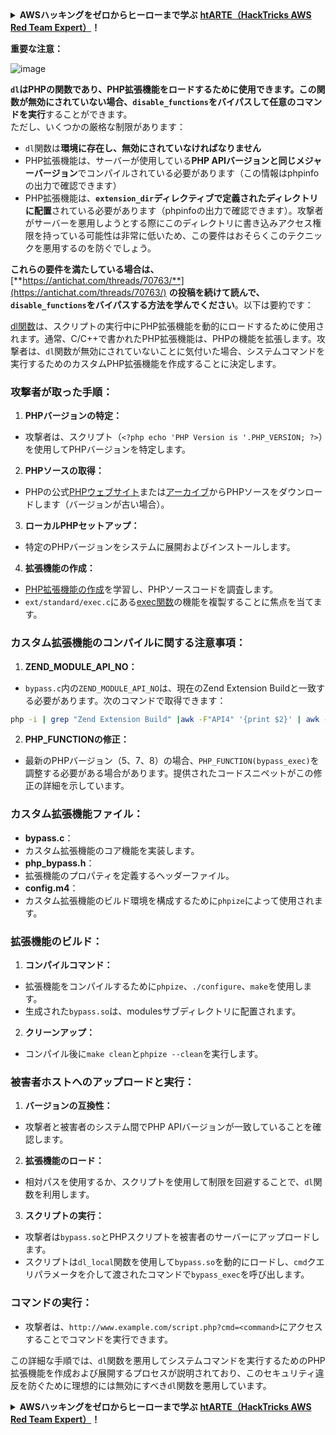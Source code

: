 <details>

<summary><strong>AWSハッキングをゼロからヒーローまで学ぶ</strong> <a href="https://training.hacktricks.xyz/courses/arte"><strong>htARTE（HackTricks AWS Red Team Expert）</strong></a><strong>！</strong></summary>

HackTricksをサポートする他の方法：

* **HackTricksで企業を宣伝したい**または**HackTricksをPDFでダウンロードしたい場合**は[**SUBSCRIPTION PLANS**](https://github.com/sponsors/carlospolop)をチェックしてください！
* [**公式PEASS＆HackTricksグッズ**](https://peass.creator-spring.com)を入手する
* [**The PEASS Family**](https://opensea.io/collection/the-peass-family)を発見し、独占的な[**NFTs**](https://opensea.io/collection/the-peass-family)のコレクションを見る
* **💬 [Discordグループ](https://discord.gg/hRep4RUj7f)**に参加するか、[telegramグループ](https://t.me/peass)に参加するか、**Twitter**で私をフォローする🐦 [**@carlospolopm**](https://twitter.com/carlospolopm)**。**
* **ハッキングトリックを共有するには、**[**HackTricks**](https://github.com/carlospolop/hacktricks)と[**HackTricks Cloud**](https://github.com/carlospolop/hacktricks-cloud)のGitHubリポジトリにPRを提出してください。

</details>

**重要な注意：**

![image](https://user-images.githubusercontent.com/84577967/174675487-a4c4ca06-194f-4725-85af-231a2f35d56c.png)

**`dl`**はPHPの関数であり、PHP拡張機能をロードするために使用できます。この関数が無効にされていない場合、**`disable_functions`をバイパスして任意のコマンドを実行**することができます。\
ただし、いくつかの厳格な制限があります：

* `dl`関数は**環境に存在し、無効にされていなければなりません**
* PHP拡張機能は、サーバーが使用している**PHP APIバージョンと同じメジャーバージョン**でコンパイルされている必要があります（この情報はphpinfoの出力で確認できます）
* PHP拡張機能は、**`extension_dir`ディレクティブで定義されたディレクトリに配置**されている必要があります（phpinfoの出力で確認できます）。攻撃者がサーバーを悪用しようとする際にこのディレクトリに書き込みアクセス権限を持っている可能性は非常に低いため、この要件はおそらくこのテクニックを悪用するのを防ぐでしょう。

**これらの要件を満たしている場合は、** [**https://antichat.com/threads/70763/**](https://antichat.com/threads/70763/) **の投稿を続けて読んで、`disable_functions`をバイパスする方法を学んでください**。以下は要約です：

[dl関数](http://www.php.net/manual/en/function.dl.php)は、スクリプトの実行中にPHP拡張機能を動的にロードするために使用されます。通常、C/C++で書かれたPHP拡張機能は、PHPの機能を拡張します。攻撃者は、`dl`関数が無効にされていないことに気付いた場合、システムコマンドを実行するためのカスタムPHP拡張機能を作成することに決定します。

### 攻撃者が取った手順：

1. **PHPバージョンの特定：**
- 攻撃者は、スクリプト（`<?php echo 'PHP Version is '.PHP_VERSION; ?>`）を使用してPHPバージョンを特定します。

2. **PHPソースの取得：**
- PHPの公式[PHPウェブサイト](http://www.php.net/downloads.php)または[アーカイブ](http://museum.php.net)からPHPソースをダウンロードします（バージョンが古い場合）。

3. **ローカルPHPセットアップ：**
- 特定のPHPバージョンをシステムに展開およびインストールします。

4. **拡張機能の作成：**
- [PHP拡張機能の作成](http://www.php.net/manual/en/zend.creating.php)を学習し、PHPソースコードを調査します。
- `ext/standard/exec.c`にある[exec関数](http://www.php.net/manual/en/function.exec.php)の機能を複製することに焦点を当てます。

### カスタム拡張機能のコンパイルに関する注意事項：

1. **ZEND_MODULE_API_NO：**
- `bypass.c`内の`ZEND_MODULE_API_NO`は、現在のZend Extension Buildと一致する必要があります。次のコマンドで取得できます：
```bash
php -i | grep "Zend Extension Build" |awk -F"API4" '{print $2}' | awk -F"," '{print $1}'
```

2. **PHP_FUNCTIONの修正：**
- 最新のPHPバージョン（5、7、8）の場合、`PHP_FUNCTION(bypass_exec)`を調整する必要がある場合があります。提供されたコードスニペットがこの修正の詳細を示しています。

### カスタム拡張機能ファイル：

- **bypass.c**：
- カスタム拡張機能のコア機能を実装します。
- **php_bypass.h**：
- 拡張機能のプロパティを定義するヘッダーファイル。
- **config.m4**：
- カスタム拡張機能のビルド環境を構成するために`phpize`によって使用されます。

### 拡張機能のビルド：

1. **コンパイルコマンド：**
- 拡張機能をコンパイルするために`phpize`、`./configure`、`make`を使用します。
- 生成された`bypass.so`は、modulesサブディレクトリに配置されます。

2. **クリーンアップ：**
- コンパイル後に`make clean`と`phpize --clean`を実行します。

### 被害者ホストへのアップロードと実行：

1. **バージョンの互換性：**
- 攻撃者と被害者のシステム間でPHP APIバージョンが一致していることを確認します。

2. **拡張機能のロード：**
- 相対パスを使用するか、スクリプトを使用して制限を回避することで、`dl`関数を利用します。

3. **スクリプトの実行：**
- 攻撃者は`bypass.so`とPHPスクリプトを被害者のサーバーにアップロードします。
- スクリプトは`dl_local`関数を使用して`bypass.so`を動的にロードし、`cmd`クエリパラメータを介して渡されたコマンドで`bypass_exec`を呼び出します。

### コマンドの実行：

- 攻撃者は、`http://www.example.com/script.php?cmd=<command>`にアクセスすることでコマンドを実行できます。

この詳細な手順では、`dl`関数を悪用してシステムコマンドを実行するためのPHP拡張機能を作成および展開するプロセスが説明されており、このセキュリティ違反を防ぐために理想的には無効にすべき`dl`関数を悪用しています。


<details>

<summary><strong>AWSハッキングをゼロからヒーローまで学ぶ</strong> <a href="https://training.hacktricks.xyz/courses/arte"><strong>htARTE（HackTricks AWS Red Team Expert）</strong></a><strong>！</strong></summary>

HackTricksをサポートする他の方法：

* **HackTricksで企業を宣伝したい**または**HackTricksをPDFでダウンロードしたい場合**は[**SUBSCRIPTION PLANS**](https://github.com/sponsors/carlospolop)をチェックしてください！
* [**公式PEASS＆HackTricksグッズ**](https://peass.creator-spring.com)を入手する
* [**The PEASS Family**](https://opensea.io/collection/the-peass-family)を発見し、独占的な[**NFTs**](https://opensea.io/collection/the-peass-family)のコレクションを見る
* **💬 [Discordグループ](https://discord.gg/hRep4RUj7f)**に参加するか、[telegramグループ](https://t.me/peass)に参加するか、**Twitter**で私をフォローする🐦 [**@carlospolopm**](https://twitter.com/carlospolopm)**。**
* **ハッキングトリックを共有するには、**[**HackTricks**](https://github.com/carlospolop/hacktricks)と[**HackTricks Cloud**](https://github.com/carlospolop/hacktricks-cloud)のGitHubリポジトリにPRを提出してください。

</details>
